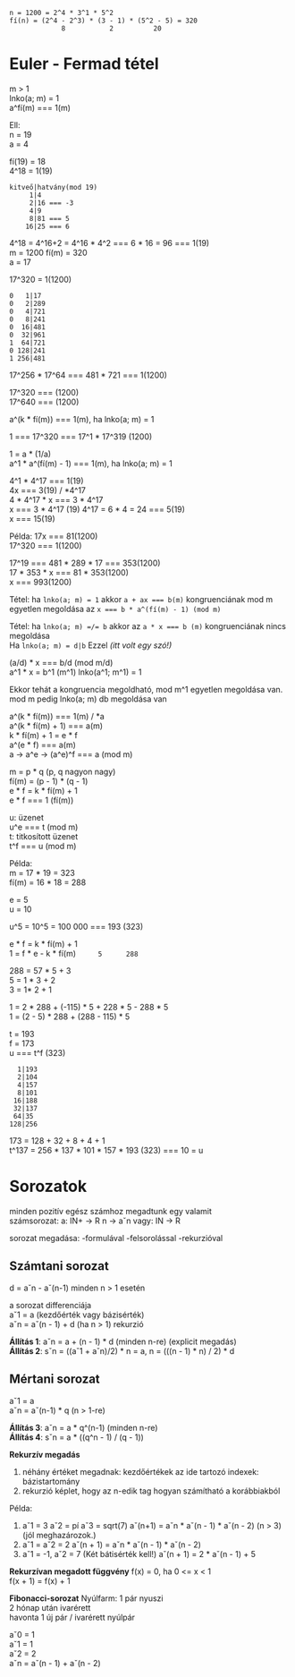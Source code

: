 ```
n = 1200 = 2^4 * 3^1 * 5^2
fí(n) = (2^4 - 2^3) * (3 - 1) * (5^2 - 5) = 320
             8           2          20
```

# Euler - Fermad tétel
m > 1  
lnko(a; m) = 1  
a^fí(m) === 1(m)  

Ell:  
n = 19  
a = 4  

fí(19) = 18  
4^18 = 1(19)  

```
kitveő|hatvány(mod 19)
     1|4
     2|16 === -3
     4|9
     8|81 === 5
    16|25 === 6
```
4^18 = 4^16+2 = 4^16 * 4^2 === 6 * 16 = 96 === 1(19)
<br>
m = 1200 fí(m) = 320  
a = 17  

17^320 = 1(1200)
```
0   1|17
0   2|289
0   4|721
0   8|241
0  16|481
0  32|961
1  64|721
0 128|241
1 256|481
```

17^256 * 17^64 === 481 * 721 === 1(1200)

17^320 === (1200)  
17^640 === (1200)

a^(k * fí(m)) === 1(m), ha lnko(a; m) = 1

1 === 17^320 === 17^1 * 17^319 (1200)

1 = a * (1/a)  
a^1 * a^(fí(m) - 1) === 1(m), ha lnko(a; m) = 1

4^1 * 4^17 === 1(19)  
4x === 3(19) / *4^17  
4 * 4^17 * x === 3 * 4^17  
x === 3 * 4^17 (19)             4^17 = 6 * 4 = 24 === 5(19)  
x === 15(19)

Példa: 17x === 81(1200)  
17^320 === 1(1200)

17^19 === 481 * 289 * 17 === 353(1200)  
17 * 353 * x === 81 * 353(1200)  
x === 993(1200)

Tétel: ha `lnko(a; m) = 1` akkor `a + ax === b(m)` kongruenciának mod m egyetlen megoldása az `x === b * a^(fí(m) - 1) (mod m)`

Tétel: ha `lnko(a; m) =/= b` akkor az `a * x === b (m)` kongruenciának nincs megoldása  
Ha `lnko(a; m) = d|b` Ezzel *(itt volt egy szó!)*

(a/d) * x === b/d (mod m/d)  
a^1 * x = b^1 (m^1) lnko(a^1; m^1) = 1

Ekkor tehát a kongruencia megoldható, mod m^1 egyetlen megoldása van.  
mod m pedig lnko(a; m) db megoldása van

a^(k * fí(m)) === 1(m) / *a  
a^(k * fí(m) + 1) === a(m)  
k * fí(m) + 1 = e * f  
a^(e * f) === a(m)  
a -> a^e -> (a^e)^f === a (mod m)

m = p * q (p, q nagyon nagy)  
fí(m) = (p - 1) * (q - 1)  
e * f = k * fí(m) + 1  
e * f === 1 (fí(m))

u: üzenet  
u^e === t (mod m)  
t: titkosított üzenet  
t^f === u (mod m)

Példa:  
m = 17 * 19 = 323  
fí(m) = 16 * 18 = 288

e = 5  
u = 10

u^5 = 10^5 = 100 000 === 193 (323)

e * f = k * fí(m) + 1  
1 = f * e - k * fí(m)
`     5      288`

288 = 57 * 5 + 3  
5   = 1 * 3 + 2  
3   = 1* 2 + 1  

1 = 2 * 288 + (-115) * 5 + 228 * 5 - 288 * 5  
1 = (2 - 5) * 288 + (288 - 115) * 5

t = 193  
f = 173  
u === t^f (323)

```
  1|193
  2|104
  4|157
  8|101
 16|188
 32|137
 64|35
128|256
```

173 = 128 + 32 + 8 + 4 + 1  
t^137 = 256 * 137 * 101 * 157 * 193 (323) === 10 = u

# Sorozatok
minden pozitív egész számhoz megadtunk egy valamit  
számsorozat: a: IN+ -> R
                n   -> aˇn
          vagy: IN  -> R

sorozat megadása: -formulával
                  -felsorolással
                  -rekurzióval

## Számtani sorozat
d = aˇn - aˇ(n-1)    minden n > 1 esetén

a sorozat differenciája  
aˇ1 = a (kezdőérték vagy bázisérték)  
aˇn = aˇ(n - 1) + d (ha n > 1) rekurzió

**Állítás 1**: aˇn = a + (n - 1) * d (minden n-re) (explicit megadás)  
**Állítás 2**: sˇn = ((aˇ1 + aˇn)/2) * n = a, n = (((n - 1) * n) / 2) * d

## Mértani sorozat
aˇ1 = a  
aˇn = aˇ(n-1) * q (n > 1-re)

**Állítás 3**: aˇn = a * q^(n-1) (minden n-re)  
**Állítás 4**: sˇn = a * ((q^n - 1) / (q - 1))

**Rekurzív megadás**
1. néhány értéket megadnak: kezdőértékek
   az ide tartozó indexek: bázistartomány
2. rekurzió
   képlet, hogy az n-edik tag hogyan számítható a korábbiakból

Példa:
1. aˇ1 = 3 aˇ2 = pí aˇ3 = sqrt(7)
   aˇ(n+1) = aˇn * aˇ(n - 1) * aˇ(n - 2) (n > 3) (jól meghazározok.)
2. aˇ1 = aˇ2 = 2
   aˇ(n + 1) = aˇn * aˇ(n - 1) * aˇ(n - 2) 
3. aˇ1 = -1, aˇ2 = 7 (Két bátisérték kell!)
   aˇ(n + 1) =  2 * aˇ(n - 1) + 5

**Rekurzívan megadott függvény**
f(x) = 0, ha 0 <= x < 1  
f(x + 1) = f(x) + 1

**Fibonacci-sorozat**
Nyúlfarm: 1 pár nyuszi  
2 hónap után ivarérett  
havonta 1 új pár / ivarérett nyúlpár

aˇ0 = 1  
aˇ1 = 1  
aˇ2 = 2  
aˇn = aˇ(n - 1) + aˇ(n - 2)
